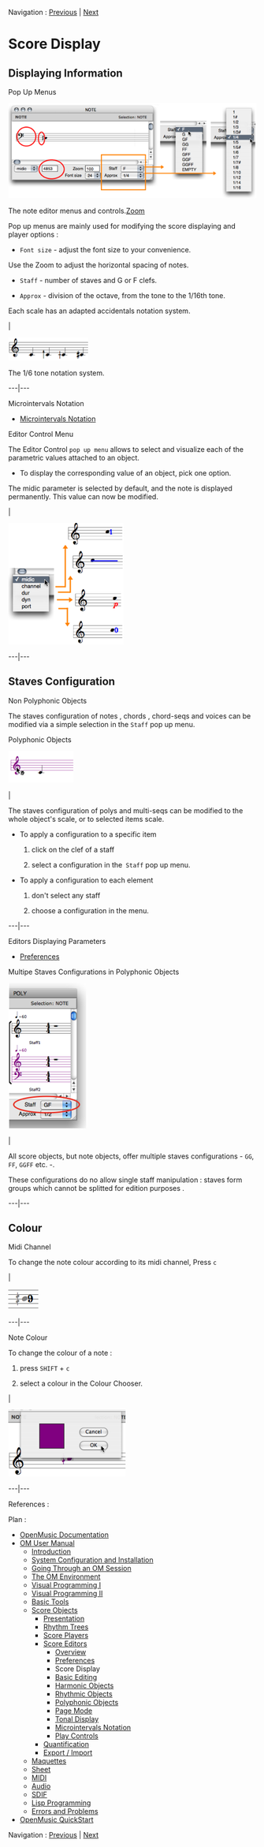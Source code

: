 Navigation : [Previous](Editors-Prefs "page
précédente\(Preferences\)") | [Next](Editor-Basics "page
suivante\(Basic Editing\)")


# Score Display

## Displaying Information

Pop Up Menus

![The note editor menus and controls.](../res/changegrade_scr.png)

The note editor menus and controls.[Zoom](../res/changegrade_scr_1.png "Zoom
\(nouvelle fenêtre\)")

Pop up menus are mainly used for modifying the score displaying and player
options :

  * `Font size` - adjust the font size to your convenience. 

Use the Zoom to adjust the horizontal spacing of notes.

  * `Staff`  - number of staves and G or F clefs.

  * `Approx`  - division of the octave, from the tone to the 1/16th tone.

Each scale has an adapted accidentals notation system.

|

![The 1/6 tone notation system.](../res/6.png)

The 1/6 tone notation system.  
  
---|---  
  
Microintervals Notation

  * [Microintervals Notation](Editor-Microintervals)

Editor Control Menu

The Editor Control `pop up menu` allows to select and visualize each of the
parametric values attached to an object.

  * To display the corresponding value of an object, pick one option. 

The midic parameter is selected by default, and the note is displayed
permanently. This value can now be modified.

|

![](../res/changedisplay.png)  
  
---|---  
  
## Staves Configuration

Non Polyphonic Objects

The staves configuration of notes ,  chords ,  chord-seqs and  voices can be
modified via a simple selection in the `Staff` pop up menu.

Polyphonic Objects

![](../res/select.png)

|

The staves configuration of  polys and  multi-seqs can be modified to the
whole object's scale, or to selected items scale.

  * To apply a configuration to a specific item

    1. click on the clef of a staff 

    2. select a configuration in the` Staff` pop up menu.

  * To apply a configuration to each element

    1. don't select any staff 

    2. choose a configuration in the menu.

  
  
---|---  
  
Editors Displaying Parameters

  * [Preferences](Editors-Prefs)

Multipe Staves Configurations in Polyphonic Objects

![](../res/staffinpoly1.png)

|

All score objects, but  note objects, offer multiple staves configurations -
`GG`, `FF`, `GGFF` etc. -.

These configurations do no allow single staff manipulation : staves form
groups which cannot be splitted for edition purposes .  
  
---|---  
  
## Colour

Midi Channel

To change the note colour according to its midi channel, Press `c`

|

![](../res/channelcolour_icon.png)  
  
---|---  
  
Note Colour

To change the colour of a note :

  1. press `SHIFT` \+ `c`

  2. select a colour in the Colour Chooser.

|

![](../res/changecolour_1.png)  
  
---|---  
  
References :

Plan :

  * [OpenMusic Documentation](OM-Documentation)
  * [OM User Manual](OM-User-Manual)
    * [Introduction](00-Sommaire)
    * [System Configuration and Installation](Installation)
    * [Going Through an OM Session](Goingthrough)
    * [The OM Environment](Environment)
    * [Visual Programming I](BasicVisualProgramming)
    * [Visual Programming II](AdvancedVisualProgramming)
    * [Basic Tools](BasicObjects)
    * [Score Objects](ScoreObjects)
      * [Presentation](Score-Objects-Intro)
      * [Rhythm Trees](RT)
      * [Score Players](ScorePlayer)
      * [Score Editors](ScoreEditors)
        * [Overview](Editor-Overview)
        * [Preferences](Editors-Prefs)
        * Score Display
        * [Basic Editing](Editor-Basics)
        * [Harmonic Objects](Harmonic-Obj-Editor)
        * [Rhythmic Objects](Editor-Rhythm)
        * [Polyphonic Objects](Poly-Multi-Editor)
        * [Page Mode](Editor-PageMode)
        * [Tonal Display](Editor-Tonality)
        * [Microintervals Notation](Editor-Microintervals)
        * [Play Controls](Editor-Play)
      * [Quantification](Quantification)
      * [Export / Import](ImportExport)
    * [Maquettes](Maquettes)
    * [Sheet](Sheet)
    * [MIDI](MIDI)
    * [Audio](Audio)
    * [SDIF](SDIF)
    * [Lisp Programming](Lisp)
    * [Errors and Problems](errors)
  * [OpenMusic QuickStart](QuickStart-Chapters)

Navigation : [Previous](Editors-Prefs "page
précédente\(Preferences\)") | [Next](Editor-Basics "page
suivante\(Basic Editing\)")

